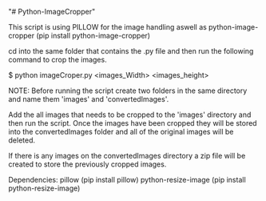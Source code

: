 "# Python-ImageCropper" 

This script is using PILLOW for the image handling aswell as python-image-cropper (pip install python-image-cropper)

cd into the same folder that contains the .py file and then run the following command to crop the images.

$ python imageCroper.py <images_Width> <images_height> 


NOTE: Before running the script create two folders in the same directory and name them 'images' and 'convertedImages'.

Add the all images that needs to be cropped to the 'images' directory and then run the script.
Once the images have been cropped they will be stored into the convertedImages folder and all of the original images will be deleted.

If there is any images on the convertedImages directory a zip file will be created to store the previously cropped images. 

Dependencies: 
pillow (pip install pillow)
python-resize-image (pip install python-resize-image)
